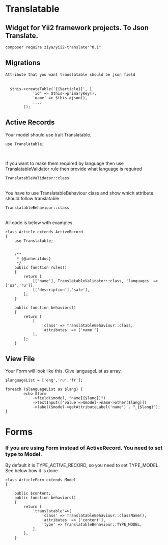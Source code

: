 # Translatable
## Widget for Yii2 framework projects. To Json Translate.
`composer require ziya/yii2-translate"^0.1"`

##  Migrations
`Attribute that you want translatable should be json field`
<br/>
<br/>
```
  $this->createTable('{{%article}}', [
            'id' => $this->primaryKey(),
            'name' => $this->json(),
            ....
        ]);
```

## Active Records
Your model should use trait Translatable.
```
use Translatable; 
```
<br/>

If you want to make them required by language then use TranslatableValidator 
rule then provide what language is required

```
TranslatableValidator::class
```
<br/>
You have to use TranslatableBehaviour class and show which attribute should follow translatable

```
TranslatableBehaviour::class
```
<br/>
All code is below with examples
<br/>

```
class Article extends ActiveRecord
{
    use Translatable; 


    /**
     * {@inheritdoc}
     */
    public function rules()
    {
        return [
            [['name'], TranslatableValidator::class, 'languages' => ['uz','ru']],
            [['description'],'safe'],
        ];
    }

    public function behaviors()
    {
        return [
            [
                'class' => TranslatableBehaviour::class,
                'attributes' => ['name'']
            ],
        ];
    }
```

## View File
Your Form will look like this. Give languageList as array.
```
$languageList = ['eng','ru','fr'];

foreach ($languageList as $lang) {
        echo $form
            ->field($model, "name[{$lang}]")
            ->textInput(['value'=>$model->name->other($lang)])
            ->label($model->getAttributeLabel('name') . "_{$lang}");
}
```


# Forms
### If you are using Form instead of ActiveRecord. You need to set type to Model.
By default it is TYPE_ACTIVE_RECORD, so you need to set TYPE_MODEL. See below how it is done
```
class ArticleForm extends Model
{
    
    public $content;
    public function behaviors()
    {
        return [
            'translatable'=>[
                'class' => TranslatableBehaviour::className(),
                'attributes' => ['content'],
                'type' => TranslatableBehaviour::TYPE_MODEL,
            ],
        ];
    }
```